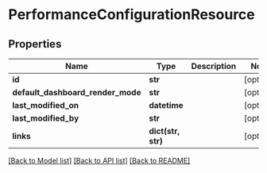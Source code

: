 # PerformanceConfigurationResource

## Properties
Name | Type | Description | Notes
------------ | ------------- | ------------- | -------------
**id** | **str** |  | [optional] 
**default_dashboard_render_mode** | **str** |  | [optional] 
**last_modified_on** | **datetime** |  | [optional] 
**last_modified_by** | **str** |  | [optional] 
**links** | **dict(str, str)** |  | [optional] 

[[Back to Model list]](../README.md#documentation-for-models) [[Back to API list]](../README.md#documentation-for-api-endpoints) [[Back to README]](../README.md)


